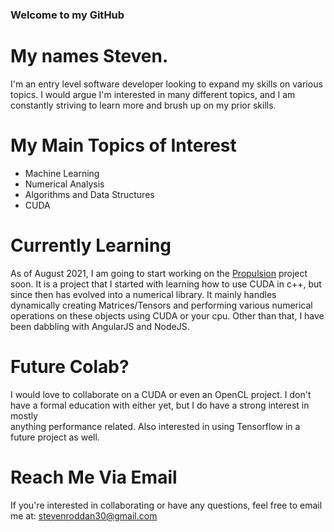### Welcome to my GitHub
# My names Steven.

I'm an entry level software developer looking to expand my skills on various topics. I would argue I'm interested in many different topics, 
and I am constantly striving to learn more and brush up on my prior skills. <br>

# My Main Topics of Interest 
- Machine Learning
- Numerical Analysis
- Algorithms and Data Structures
- CUDA

# Currently Learning
As of August 2021, I am going to start working on the [Propulsion](https://github.com/rottenroddan/Propulsion) project soon. It is a project that I started with
learning how to use CUDA in c++, but since then has evolved into a numerical library. It mainly handles dynamically creating Matrices/Tensors and performing various 
numerical operations on these objects using CUDA or your cpu. Other than that, I have been dabbling with AngularJS and NodeJS. 

# Future Colab?
I would love to collaborate on a CUDA or even an OpenCL project. I don't have a formal education with either yet, but I do have a strong interest in mostly \
anything performance related. Also interested in using Tensorflow in a future project as well. 

# Reach Me Via Email
If you're interested in collaborating or have any questions, feel free to email me at: [stevenroddan30@gmail.com](stevenroddan30@gmail.com)

<!---
- 👋 Hi, I’m @rottenroddan
- 👀 I’m interested in ...
- 🌱 I’m currently learning ...
- 💞️ I’m looking to collaborate on ...
- 📫 How to reach me ...


rottenroddan/rottenroddan is a ✨ special ✨ repository because its `README.md` (this file) appears on your GitHub profile.
You can click the Preview link to take a look at your changes.
--->
